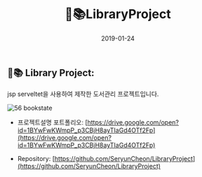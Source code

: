 ﻿---
layout: post
title:  "📖📚LibraryProject"
date:   2019-01-24
excerpt: "JSP Servlet MVC패턴적용한 도서관리게시판"
project: true
tag:
- servlet
- mvc
feature: https://user-images.githubusercontent.com/30023840/51997719-9d3dae80-24fa-11e9-8eb8-cf0d53b79536.PNG
comments: false
---
## 📖📚 Library Project:
jsp serveltet을 사용하여 제작한 도서관리 프로젝트입니다.

 ![56 _bookstate_](https://user-images.githubusercontent.com/30023840/51997833-dece5980-24fa-11e9-9f03-b2c6cc8fc0aa.PNG)

- 프로젝트설명 포트폴리오: [https://drive.google.com/open?id=1BYwFwKWmpP_p3CBjH8ayTIaGd4OTf2Fp](https://drive.google.com/open?id=1BYwFwKWmpP_p3CBjH8ayTIaGd4OTf2Fp)

- Repository: [https://github.com/SeryunCheon/LibraryProject](https://github.com/SeryunCheon/LibraryProject)

